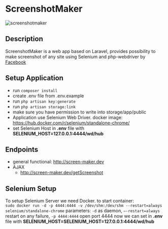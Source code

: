 # ScreenshotMaker
![screenshotmaker](https://user-images.githubusercontent.com/5629860/30274764-899423fa-9707-11e7-86d0-b98886184a6c.png)
## Description
ScreenshotMaker is a web app based on Laravel, provides possibility to make screenshot of any site
using Selenium and php-webdriver by <a href="https://github.com/facebook/php-webdriver">Facebook</a>

## Setup Application
* run ```composer install```
* create .env file from .env.example
* run ```php artisan key:generate```
* run ```php artisan storage:link```
* make sure you have permission to write into storage/app/public
* Application use Selenium Web Driver.
docker image: https://hub.docker.com/r/selenium/standalone-chrome/
* set Selenium Host in **.env** file with **SELENIUM_HOST=127.0.0.1:4444/wd/hub**

## Endpoints
* general functional: http://screen-maker.dev
* AJAX  
  * http://screen-maker.dev/getScreenshot

## Selenium Setup
To setup Selenium Server we need Docker.
to start container:<br>
```sudo docker run -d -p 4444:4444 -v /dev/shm:/dev/shm --restart=always selenium/standalone-chrome```
parameters: ```-d``` as daemon, ```—-restart=always``` restart on any failure, ```-p 4444:4444``` open port 4444
now we can set in **.env** file with **SELENIUM_HOST=SELENIUM_HOST=127.0.0.1:4444/wd/hub**
